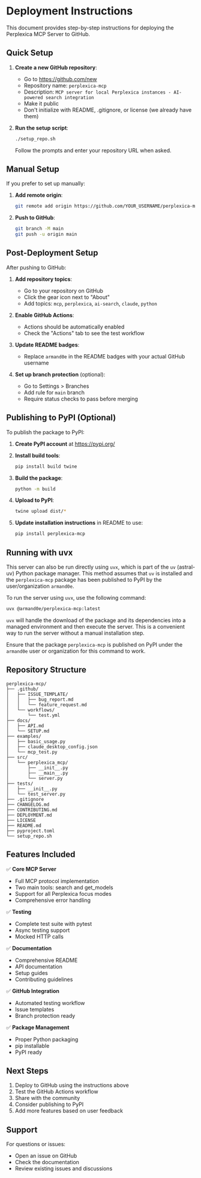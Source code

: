 # Deployment Instructions

This document provides step-by-step instructions for deploying the Perplexica MCP Server to GitHub.

## Quick Setup

1. **Create a new GitHub repository**:
   - Go to https://github.com/new
   - Repository name: `perplexica-mcp`
   - Description: `MCP server for local Perplexica instances - AI-powered search integration`
   - Make it public
   - Don't initialize with README, .gitignore, or license (we already have them)

2. **Run the setup script**:
   ```bash
   ./setup_repo.sh
   ```

   Follow the prompts and enter your repository URL when asked.

## Manual Setup

If you prefer to set up manually:

1. **Add remote origin**:
   ```bash
   git remote add origin https://github.com/YOUR_USERNAME/perplexica-mcp.git
   ```

2. **Push to GitHub**:
   ```bash
   git branch -M main
   git push -u origin main
   ```

## Post-Deployment Setup

After pushing to GitHub:

1. **Add repository topics**:
   - Go to your repository on GitHub
   - Click the gear icon next to "About"
   - Add topics: `mcp`, `perplexica`, `ai-search`, `claude`, `python`

2. **Enable GitHub Actions**:
   - Actions should be automatically enabled
   - Check the "Actions" tab to see the test workflow

3. **Update README badges**:
   - Replace `armand0e` in the README badges with your actual GitHub username

4. **Set up branch protection** (optional):
   - Go to Settings > Branches
   - Add rule for `main` branch
   - Require status checks to pass before merging

## Publishing to PyPI (Optional)

To publish the package to PyPI:

1. **Create PyPI account** at https://pypi.org/

2. **Install build tools**:
   ```bash
   pip install build twine
   ```

3. **Build the package**:
   ```bash
   python -m build
   ```

4. **Upload to PyPI**:
   ```bash
   twine upload dist/*
   ```

5. **Update installation instructions** in README to use:
   ```bash
   pip install perplexica-mcp
   ```

## Running with uvx

This server can also be run directly using `uvx`, which is part of the `uv` (astral-uv) Python package manager. This method assumes that `uv` is installed and the `perplexica-mcp` package has been published to PyPI by the user/organization `armand0e`.

To run the server using `uvx`, use the following command:

```bash
uvx @armand0e/perplexica-mcp:latest
```

`uvx` will handle the download of the package and its dependencies into a managed environment and then execute the server. This is a convenient way to run the server without a manual installation step.

Ensure that the package `perplexica-mcp` is published on PyPI under the `armand0e` user or organization for this command to work.

## Repository Structure

```
perplexica-mcp/
├── .github/
│   ├── ISSUE_TEMPLATE/
│   │   ├── bug_report.md
│   │   └── feature_request.md
│   └── workflows/
│       └── test.yml
├── docs/
│   ├── API.md
│   └── SETUP.md
├── examples/
│   ├── basic_usage.py
│   ├── claude_desktop_config.json
│   └── mcp_test.py
├── src/
│   └── perplexica_mcp/
│       ├── __init__.py
│       ├── __main__.py
│       └── server.py
├── tests/
│   ├── __init__.py
│   └── test_server.py
├── .gitignore
├── CHANGELOG.md
├── CONTRIBUTING.md
├── DEPLOYMENT.md
├── LICENSE
├── README.md
├── pyproject.toml
└── setup_repo.sh
```

## Features Included

✅ **Core MCP Server**
- Full MCP protocol implementation
- Two main tools: search and get_models
- Support for all Perplexica focus modes
- Comprehensive error handling

✅ **Testing**
- Complete test suite with pytest
- Async testing support
- Mocked HTTP calls

✅ **Documentation**
- Comprehensive README
- API documentation
- Setup guides
- Contributing guidelines

✅ **GitHub Integration**
- Automated testing workflow
- Issue templates
- Branch protection ready

✅ **Package Management**
- Proper Python packaging
- pip installable
- PyPI ready

## Next Steps

1. Deploy to GitHub using the instructions above
2. Test the GitHub Actions workflow
3. Share with the community
4. Consider publishing to PyPI
5. Add more features based on user feedback

## Support

For questions or issues:
- Open an issue on GitHub
- Check the documentation
- Review existing issues and discussions
